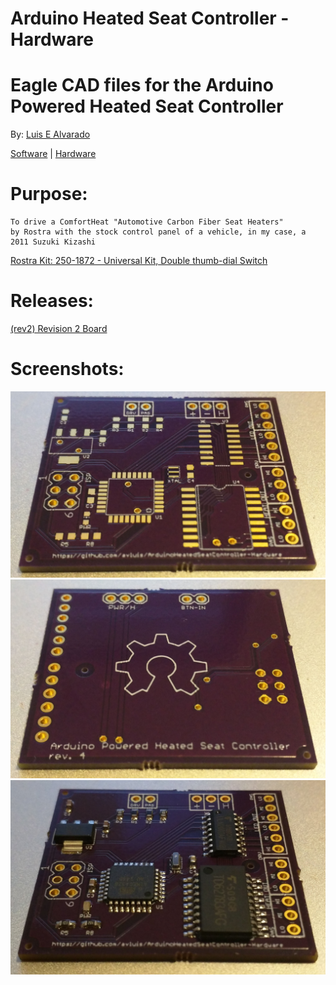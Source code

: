 # Arduino Heated Seat Controller - Hardware
# Eagle CAD files for the Arduino Powered Heated Seat Controller
  By: [Luis E Alvarado](mailto:admin@avnet.ws)
  
  [Software](https://github.com/avluis/ArduinoHeatedSeatController) | 
  [Hardware](https://github.com/avluis/ArduinoHeatedSeatController-Hardware)
  
# Purpose:
	To drive a ComfortHeat "Automotive Carbon Fiber Seat Heaters"
  	by Rostra with the stock control panel of a vehicle, in my case, a 2011 Suzuki Kizashi
  [Rostra Kit: 250-1872 - Universal Kit, Double thumb-dial Switch](http://www.rostra.com/manuals/250-1870_Form5261.pdf)

# Releases:
  [(rev2) Revision 2 Board](https://github.com/avluis/ArduinoHeatedSeatController-Hardware/releases/tag/rev2)

# Screenshots:
  ![Rev 4 - Front](/../screenshots/ArduinoHeatedSeatController_rev4-front.jpg?raw=true "Rev 4 - Front")
  ![Rev 4 - Rear](/../screenshots/ArduinoHeatedSeatController_rev4-rear.jpg?raw=true "Rev 4 - Rear")
  ![Rev 4 - Reflow](/../screenshots/ArduinoHeatedSeatController_rev4-reflow.jpg?raw=true "Rev 4 - Reflow")
